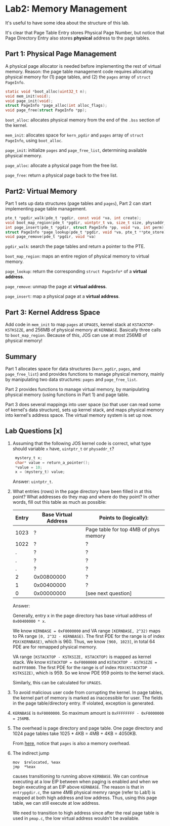 # Lab2: Memory Management

It's useful to have some idea about the structure of this lab. 

It's clear that Page Table Entry stores Physical Page Number, but notice that Page Directory Entry also stores **physical** address to the page tables.

## Part 1: Physical Page Management

A physical page allocator is needed before implementing the rest of virtual memory. Reason: the page table management code requires allocating physical memory for (1) page tables, and (2) the `pages` array of `struct PageInfo`. 

```c
static void *boot_alloc(uint32_t n);
void mem_init(void);
void page_init(void);
struct PageInfo *page_alloc(int alloc_flags);
void page_free(struct PageInfo *pp);
```

`boot_alloc`: allocates physical memory from the end of the `.bss` section of the kernel. 

`mem_init`: allocates space for `kern_pgdir` and `pages` array of `struct PageInfo`, using `boot_alloc`.

`page_init`: initialize `pages` and `page_free_list`, determining available physical memory.

`page_alloc`: allocate a physical page from the free list.

`page_free`: return a physical page back to the free list.



## Part2: Virtual Memory

Part 1 sets up data structures (page tables and `pages`), Part 2 can start implementing page table management. 

```c
pte_t *pgdir_walk(pde_t *pgdir, const void *va, int create);
void boot_map_region(pde_t *pgdir, uintptr_t va, size_t size, physaddr_t pa, int perm);
int page_insert(pde_t *pgdir, struct PageInfo *pp, void *va, int perm);
struct PageInfo *page_lookup(pde_t *pgdir, void *va, pte_t **pte_store);
void page_remove(pde_t *pgdir, void *va)
```

`pgdir_walk`: search the page tables and return a pointer to the PTE.

`boot_map_region`: maps an entire region of physical memory to virtual memory. 

`page_lookup`: return the corresponding `struct PageInfo*` of a **virtual address**.

`page_remove`: unmap the page at **virtual address**. 

`page_insert`: map a physical page at a **virtual address**. 



## Part 3: Kernel Address Space

Add code in `mem_init` to map `pages` at `UPAGES`, kernel stack at `KSTACKTOP-KSTKSIZE`, and 256MB of physical memory at `KERNBASE`. Basically three calls to `boot_map_region`. Because of this, JOS can use at most 256MB of physical memory!

## Summary
Part 1 allocates space for data structures (`kern_pgdir`, `pages`, and `page_free_list`) and provides functions to manage physical memory, mainly by manipulating two data structures: `pages` and `page_free_list`.  

Part 2 provides functions to manage virtual memory, by manipulating physical memory (using functions in Part 1) and page table.

Part 3 does several mappings into user space (so that user can read some of kernel's data structure), sets up kernel stack, and maps physical memory into kernel's address space. The virtual memory system is set up now. 


## Lab Questions [x]

1. Assuming that the following JOS kernel code is correct, what type should variable `x` have, `uintptr_t` or `physaddr_t`?

   ```c
   	mystery_t x;
   	char* value = return_a_pointer();
   	*value = 10;
   	x = (mystery_t) value;
   ```

   Answer: `uintptr_t`.

2. What entries (rows) in the page directory have been filled in at this point? What addresses do they map and where do they point? In other words, fill out this table as much as possible:

   | Entry | Base Virtual Address | Points to (logically):                |
   | ----- | -------------------- | ------------------------------------- |
   | 1023  | ?                    | Page table for top 4MB of phys memory |
   | 1022  | ?                    | ?                                     |
   | .     | ?                    | ?                                     |
   | .     | ?                    | ?                                     |
   | .     | ?                    | ?                                     |
   | 2     | 0x00800000           | ?                                     |
   | 1     | 0x00400000           | ?                                     |
   | 0     | 0x00000000           | [see next question]                   |

   Answer:

   Generally, entry x in the page directory has base virtual address of `0x00400000 * x`. 

   We know `KERNBASE = 0xF0000000` and VA range `[KERNBASE, 2^32)` maps to PA range `[0, 2^32 - KERNBASE)`. The first PDE for the range is of index `PDX(KERNBASE)`, which is 960. Thus, we know `[960, 1023]`, in total 64 PDE are for remapped physical memory.

   VA range `[KSTACKTOP - KSTKSIZE, KSTACKTOP)` is mapped as kernel stack. We know `KSTACKTOP = 0xF0000000` and `KSTACKTOP - KSTKSIZE = 0xEFFF8000`. The first PDE for the range is of index `PDX(KSTACKTOP - KSTKSIZE)`, which is 959. So we know PDE 959 points to the kernel stack. 

   Similarly, this can be calculated for `UPAGES`. 

3. To avoid malicious user code from corrupting the kernel. In page tables, the kernel part of memory is marked as inaccessible for user. The fields in the page table/directory entry. If violated, exception is generated. 

4. `KERNBASE` is `0xF0000000`. So maximum amount is `0xFFFFFFFF - 0xF0000000 = 256MB`.

5. The overhead is page directory and page table. One page directory and 1024 page tables take 1025 * 4KB = 4MB + 4KB = 4050KB.

   From [here](https://zhuanlan.zhihu.com/p/41871340), notice that `pages` is also a memory overhead.

6. The indirect jump

   ```assembly
   mov	$relocated, %eax
   jmp	*%eax
   ```

   causes transitioning to running above `KERNBASE`. We can continue executing at a low EIP between when paging is enabled and when we begin executing at an EIP above `KERNBASE`. The reason is that in `entrypgdir.c`, the same 4MB physical memry range (refer to Lab1) is mapped at both high address and low address. Thus, using this page table, we can still execute at low address. 

   We need to transition to high address since after the real page table is used in `pmap.c`, the low virtual address wouldn't be available.

